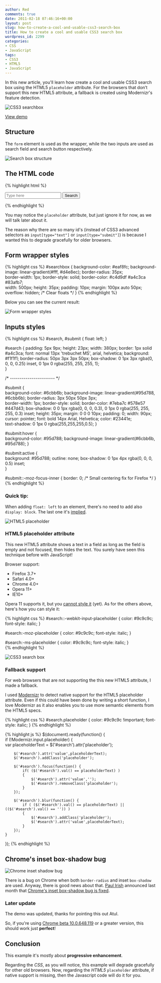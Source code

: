 ```yaml
---
author: Red
comments: true
date: 2011-02-18 07:46:16+00:00
layout: post
slug: how-to-create-a-cool-and-usable-css3-search-box
title: How to create a cool and usable CSS3 search box
wordpress_id: 2299
categories:
- CSS
- JavaScript
tags:
- CSS3
- HTML5
- JavaScript
---
```


In this new article, you'll learn how create a cool and usable CSS3 search box using the HTML5 `placeholder` attribute. For the browsers that don’t support this new HTML5 attribute, a fallback is created using Modernizr's feature detection.

![CSS3 searchbox](http://www.red-team-design.com/wp-content/uploads/2011/02/css3-searchbox.png)

<!-- more -->

[View demo](http://www.red-team-design.com/wp-content/uploads/2011/02/css3-search-box.html)

## Structure

The `form` element is used as the wrapper, while the two inputs are used as search field and search button respectively.

![Search box structure](http://www.red-team-design.com/wp-content/uploads/2011/02/searchbox-structure.png)

## The HTML code

{% highlight html %}
<form id="searchbox" action="">
    <input id="search" type="text" placeholder="Type here">
    <input id="submit" type="submit" value="Search">
</form>
{% endhighlight %} 

You may notice the `placeholder` attribute, but just ignore it for now, as we will talk later about it. 

The reason why there are so many id's (instead of CSS3 advanced selectors as `input[type="text"]` or `input[type="submit"]`) is because I wanted this to degrade gracefully for older browsers.

## Form wrapper styles

{% highlight css %}
#searchbox
{
    background-color: #eaf8fc;
    background-image: linear-gradient(#fff, #d4e8ec);
    border-radius: 35px;    
    border-width: 1px;
    border-style: solid;
    border-color: #c4d9df #a4c3ca #83afb7;            
    width: 500px;
    height: 35px;
    padding: 10px;
    margin: 100px auto 50px;
    overflow: hidden; /* Clear floats */
}
{% endhighlight %} 

Below you can see the current result:

![Form wrapper styles](http://www.red-team-design.com/wp-content/uploads/2011/02/form-wrapper.png)

## Inputs styles

{% highlight css %}
#search, 
#submit {
    float: left;
}

#search {
    padding: 5px 9px;
    height: 23px;
    width: 380px;
    border: 1px solid #a4c3ca;
    font: normal 13px 'trebuchet MS', arial, helvetica;
    background: #f1f1f1;
    border-radius: 50px 3px 3px 50px;
    box-shadow: 0 1px 3px rgba(0, 0, 0, 0.25) inset, 0 1px 0 rgba(255, 255, 255, 1);            
}

/* ----------------------- */

#submit
{       
    background-color: #6cbb6b;
    background-image: linear-gradient(#95d788, #6cbb6b);
    border-radius: 3px 50px 50px 3px;    
    border-width: 1px;
    border-style: solid;
    border-color: #7eba7c #578e57 #447d43;
    box-shadow: 0 0 1px rgba(0, 0, 0, 0.3), 
                0 1px 0 rgba(255, 255, 255, 0.3) inset;
    height: 35px;
    margin: 0 0 0 10px;
    padding: 0;
    width: 90px;
    cursor: pointer;
    font: bold 14px Arial, Helvetica;
    color: #23441e;    
    text-shadow: 0 1px 0 rgba(255,255,255,0.5);
}

#submit:hover {       
    background-color: #95d788;
    background-image: linear-gradient(#6cbb6b, #95d788);
}   

#submit:active {       
    background: #95d788;
    outline: none;
    box-shadow: 0 1px 4px rgba(0, 0, 0, 0.5) inset;        
}

#submit::-moz-focus-inner {
       border: 0;  /* Small centering fix for Firefox */
}
{% endhighlight %}    

### Quick tip:

When adding `float: left` to an element, there's no need to add also `display: block`. The last one it's [implied](http://www.w3.org/TR/CSS2/visuren.html#dis-pos-flo). 

![HTML5 placeholder](http://www.red-team-design.com/wp-content/uploads/2011/02/css3-searchbox-default-placeholder.png)

### HTML5 placeholder attribute

 This new HTML5 attribute shows a text in a field as long as the field is empty and not focused, then hides the text. You surely have seen this technique before with JavaScript!

Browser support:
	
  * Firefox 3.7+	
  * Safari 4.0+	
  * Chrome 4.0+	
  * Opera 11+        
  * IE10+

Opera 11 supports it, but you [cannot style it](http://dev.opera.com/forums/topic/841252?t=1296553904&page=1#comment8072202) (yet). As for the others above, here's how you can style it:
    
{% highlight css %}
#search::-webkit-input-placeholder {
   color: #9c9c9c;
   font-style: italic;
}

#search:-moz-placeholder {
   color: #9c9c9c;
   font-style: italic;
}  

#search:-ms-placeholder {
   color: #9c9c9c;
   font-style: italic;
}   
{% endhighlight %}

![CSS3 search box](http://www.red-team-design.com/wp-content/uploads/2011/02/css3-searchbox.png)



### Fallback support

For web browsers that are not supporting the this new HTML5 attribute, I made a fallback.

I used [Modernizr](http://www.modernizr.com/) to detect native support for the HTML5 placeholder attribute. Even if this could have been done by writing a short function, I love Modernizr as it also enables you to use more semantic elements from the HTML5 specs.
    
{% highlight css %}
#search.placeholder {
   color: #9c9c9c !important;
   font-style: italic;
} 
{% endhighlight %}

{% highlight js %}
$(document).ready(function() {           
    if (!Modernizr.input.placeholder)
    {       
        var placeholderText = $('#search').attr('placeholder');
        
        $('#search').attr('value',placeholderText);
        $('#search').addClass('placeholder');
        
        $('#search').focus(function() {             
            if( ($('#search').val() == placeholderText) )
            {
                $('#search').attr('value','');
                $('#search').removeClass('placeholder');
            }
        });
        
        $('#search').blur(function() {              
            if ( ($('#search').val() == placeholderText) || (($('#search').val() == '')) )                      
            {   
                $('#search').addClass('placeholder');                     
                $('#search').attr('value',placeholderText);
            }
        });
    }                
});
{% endhighlight %}


## Chrome's inset box-shadow bug

![Chrome inset shadow bug](http://www.red-team-design.com/wp-content/uploads/2011/02/chrome-inset-box-shadow-bug.png)

There is a bug on Chrome when both `border-radius` and inset `box-shadow` are used. Anyway, there is good news about that. [Paul Irish](http://paulirish.com/) announced last month that [Chrome's inset box-shadow bug is fixed](http://paulirish.com/2011/chrome-inset-box-shadow-bug-fixed/).

### Later update

The demo was updated, thanks for pointing this out Atul. 

So, if you're using [Chrome beta 10.0.648.119](http://www.google.com/landing/chrome/beta/) or a greater version, this should work just **perfect**!

## Conclusion

This example it's mostly about **progressive enhancement**.

Regarding the _CSS_, as you will notice, this example will  degrade gracefully for other old browsers. Now, regarding the _HTML5_ `placeholder` attribute, if native support is missing, then the Javascript code will do it for you.